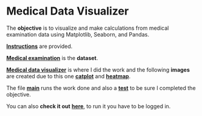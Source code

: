 # Medical Data Visualizer

The **objective** is to visualize and make calculations from medical examination data using Matplotlib, Seaborn, and Pandas.

[**Instructions**](https://github.com/LautaroOchotorena/Data-Analysis-with-Python-Freecodecamp/blob/main/Medical%20Data%20Visualizer/Instructions.md) are provided.

[**Medical examination**](https://github.com/LautaroOchotorena/Data-Analysis-with-Python-Freecodecamp/blob/main/Medical%20Data%20Visualizer/medical_examination.csv) is the **dataset**.

[**Medical data visualizer**](https://github.com/LautaroOchotorena/Data-Analysis-with-Python-Freecodecamp/blob/main/Medical%20Data%20Visualizer/medical_data_visualizer.py) is where I did the work and the following **images** are created due to this one [**catplot**](https://github.com/LautaroOchotorena/Data-Analysis-with-Python-Freecodecamp/blob/main/Medical%20Data%20Visualizer/catplot.png) and [**heatmap**](https://github.com/LautaroOchotorena/Data-Analysis-with-Python-Freecodecamp/blob/main/Medical%20Data%20Visualizer/heatmap.png).

The file [**main**](https://github.com/LautaroOchotorena/Data-Analysis-with-Python-Freecodecamp/blob/main/Medical%20Data%20Visualizer/main.py) runs the work done and also a [**test**](https://github.com/LautaroOchotorena/Data-Analysis-with-Python-Freecodecamp/blob/main/Medical%20Data%20Visualizer/test_module.py) to be sure I completed the objective.

You can also **check it out** [**here**](https://freecodecam-boilerplate-y13p16neijf.ws-us117.gitpod.io/), to run it you have to be logged in.
